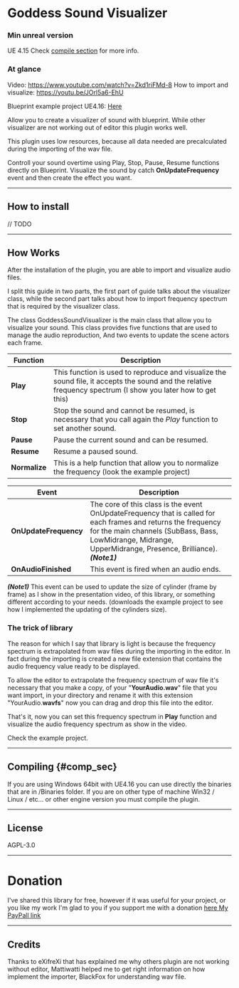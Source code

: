 # Goddess Sound Visualizer

### Min unreal version
UE 4.15
Check [compile section](#comp_sec) for more info.

### At glance
Video: https://www.youtube.com/watch?v=Zkd1riFMd-8
How to import and visualize: https://youtu.be/JOrl5a6-EhU

Blueprint example project UE4.16: [Here](https://github.com/AndreaCatania/GoddessSoundVisualizer/blob/master/GoddessSoundVis_4.16.rar?raw=true)

Allow you to create a visualizer of sound with blueprint. While other visualizer are not working out of editor this plugin works well.

This plugin uses low resources, because all data needed are precalculated during the importing of the wav file.

Controll your sound overtime using Play, Stop, Pause, Resume functions directly on Blueprint. Visualize the sound by catch **OnUpdateFrequency** event and then create the effect you want.

---

## How to install
// TODO

---

## How Works
After the installation of the plugin, you are able to import and visualize audio files.

I split this guide in two parts, the first part of guide talks about the visualizer class, while the second part talks about how to import frequency spectrum that is required by the visualizer class.

The class GoddessSoundVisualizer is the main class that allow you to visualize your sound. This class provides five functions that are used to manage the audio reproduction, And two events to update the scene actors each frame.

| Function | Description |
|---|---|
| **Play** | This function is used to reproduce and visualize the sound file, it accepts the sound and the relative frequency spectrum (I show you later how to get this) |
| **Stop** | Stop the sound and cannot be resumed, is necessary that you call again the *Play* function to set another sound. |
| **Pause** | Pause the current sound and can be resumed. |
| **Resume** | Resume a paused sound. |
| **Normalize** | This is a help function that allow you to normalize the frequency (look the example project) |


| Event | Description |
|---|---|
| **OnUpdateFrequency** | The core of this class is the event OnUpdateFrequency that is called for each frames and returns the frequency for the main channels (SubBass, Bass, LowMidrange, Midrange, UpperMidrange, Presence, Brilliance). ***(Note1)*** |
| **OnAudioFinished** | This event is fired when an audio ends. |

***(Note1)*** This event can be used to update the size of cylinder (frame by frame) as I show in the presentation video, of this library, or something different according to your needs.
(downloads the example project to see how I implemented the updating of the cylinders size).

### The trick of library
The reason for which I say that library is light is because the frequency spectrum is extrapolated from wav files during the importing in the editor. In fact during the importing is created a new file extension that contains the audio frequency value ready to be displayed.

To allow the editor to extrapolate the frequency spectrum of wav file it's necessary that you make a copy, of your "**YourAudio.wav**" file that you want import, in your directory and rename it with this extension "YourAudio.**wavfs**" now you can drag and drop this file into the editor.

That's it, now you can set this frequency spectrum in **Play** function and visualize the audio frequency spectrum as show in the video.

Check the example project.


---
## Compiling {#comp_sec}
If you are using Windows 64bit with UE4.16 you can use directly the binaries that are in /Binaries folder.
If you are on other type of machine Win32 / Linux / etc... or other engine version you must compile the plugin.

---
## License
AGPL-3.0

---
# Donation
I've shared this library for free, however if it was useful for your project, or you like my work I'm glad to you if you support me with a donation [here My PayPall link](https://www.paypal.me/AndreaCatania/24.99eur)

---
## Credits
Thanks to eXifreXi that has explained me why others plugin are not working without editor, Mattiwatti helped me to get right information on how implement the importer, BlackFox for understanding wav file.
